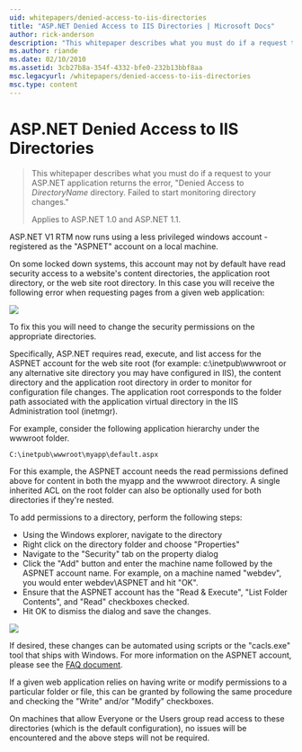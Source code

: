```yaml
---
uid: whitepapers/denied-access-to-iis-directories
title: "ASP.NET Denied Access to IIS Directories | Microsoft Docs"
author: rick-anderson
description: "This whitepaper describes what you must do if a request to your ASP.NET application returns the error, “Denied Access to DirectoryName directory. Failed to s..."
ms.author: riande
ms.date: 02/10/2010
ms.assetid: 3cb27b8a-354f-4332-bfe0-232b13bbf8aa
msc.legacyurl: /whitepapers/denied-access-to-iis-directories
msc.type: content
---
```

# ASP.NET Denied Access to IIS Directories

> This whitepaper describes what you must do if a request to your ASP.NET application returns the error, "Denied Access to *DirectoryName* directory. Failed to start monitoring directory changes."
> 
> Applies to ASP.NET 1.0 and ASP.NET 1.1.

ASP.NET V1 RTM now runs using a less privileged windows account - registered as the "ASPNET" account on a local machine.

On some locked down systems, this account may not by default have read security access to a website's content directories, the application root directory, or the web site root directory. In this case you will receive the following error when requesting pages from a given web application:

![](denied-access-to-iis-directories/_static/image1.jpg)

To fix this you will need to change the security permissions on the appropriate directories.

Specifically, ASP.NET requires read, execute, and list access for the ASPNET account for the web site root (for example: c:\inetpub\wwwroot or any alternative site directory you may have configured in IIS), the content directory and the application root directory in order to monitor for configuration file changes. The application root corresponds to the folder path associated with the application virtual directory in the IIS Administration tool (inetmgr).

For example, consider the following application hierarchy under the wwwroot folder.

`C:\inetpub\wwwroot\myapp\default.aspx`

For this example, the ASPNET account needs the read permissions defined above for content in both the myapp and the wwwroot directory. A single inherited ACL on the root folder can also be optionally used for both directories if they're nested.

To add permissions to a directory, perform the following steps:

- Using the Windows explorer, navigate to the directory
- Right click on the directory folder and choose "Properties"
- Navigate to the "Security" tab on the property dialog
- Click the "Add" button and enter the machine name followed by the ASPNET account name. For example, on a machine named "webdev", you would enter webdev\ASPNET and hit "OK".
- Ensure that the ASPNET account has the "Read &amp; Execute", "List Folder Contents", and "Read" checkboxes checked.
- Hit OK to dismiss the dialog and save the changes.

![](denied-access-to-iis-directories/_static/image2.jpg)

If desired, these changes can be automated using scripts or the "cacls.exe" tool that ships with Windows. For more information on the ASPNET account, please see the [FAQ document](https://go.microsoft.com/fwlink/?LinkId=5828).

If a given web application relies on having write or modify permissions to a particular folder or file, this can be granted by following the same procedure and checking the "Write" and/or "Modify" checkboxes.

On machines that allow Everyone or the Users group read access to these directories (which is the default configuration), no issues will be encountered and the above steps will not be required.
